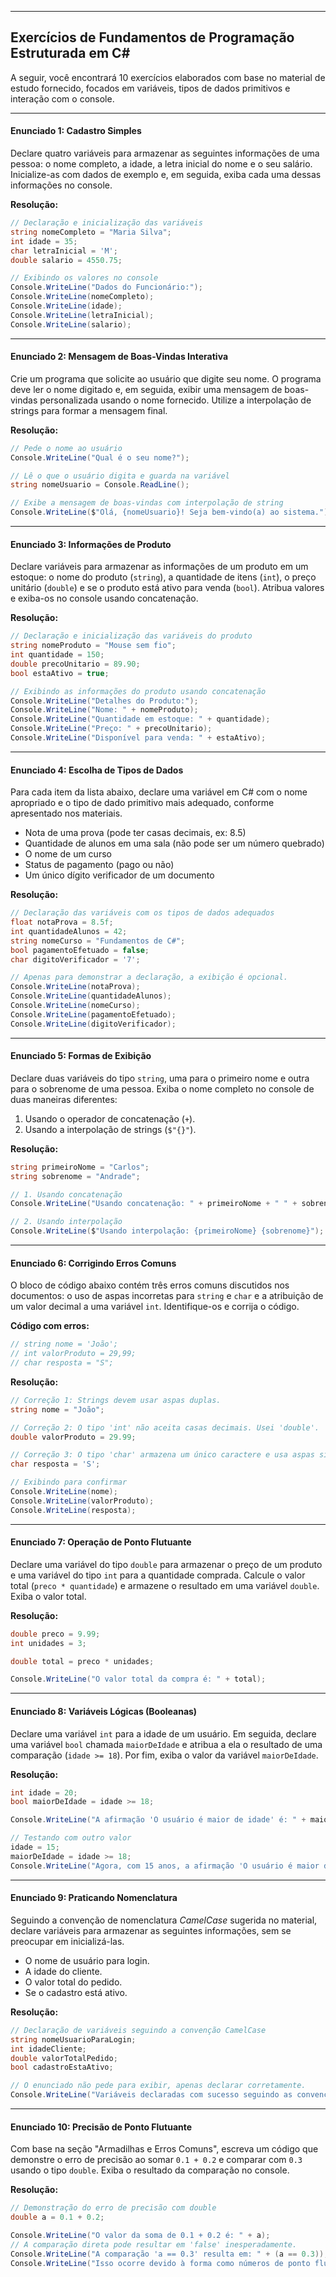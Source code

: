 -----

## Exercícios de Fundamentos de Programação Estruturada em C\#

A seguir, você encontrará 10 exercícios elaborados com base no material de estudo fornecido, focados em variáveis, tipos de dados primitivos e interação com o console.

-----

#### **Enunciado 1: Cadastro Simples**

Declare quatro variáveis para armazenar as seguintes informações de uma pessoa: o nome completo, a idade, a letra inicial do nome e o seu salário. Inicialize-as com dados de exemplo e, em seguida, exiba cada uma dessas informações no console.

**Resolução:**

```csharp
// Declaração e inicialização das variáveis
string nomeCompleto = "Maria Silva";
int idade = 35;
char letraInicial = 'M';
double salario = 4550.75;

// Exibindo os valores no console
Console.WriteLine("Dados do Funcionário:");
Console.WriteLine(nomeCompleto);
Console.WriteLine(idade);
Console.WriteLine(letraInicial);
Console.WriteLine(salario);
```

-----

#### **Enunciado 2: Mensagem de Boas-Vindas Interativa**

Crie um programa que solicite ao usuário que digite seu nome. O programa deve ler o nome digitado e, em seguida, exibir uma mensagem de boas-vindas personalizada usando o nome fornecido. Utilize a interpolação de strings para formar a mensagem final.

**Resolução:**

```csharp
// Pede o nome ao usuário
Console.WriteLine("Qual é o seu nome?");

// Lê o que o usuário digita e guarda na variável
string nomeUsuario = Console.ReadLine();

// Exibe a mensagem de boas-vindas com interpolação de string
Console.WriteLine($"Olá, {nomeUsuario}! Seja bem-vindo(a) ao sistema.");
```

-----

#### **Enunciado 3: Informações de Produto**

Declare variáveis para armazenar as informações de um produto em um estoque: o nome do produto (`string`), a quantidade de itens (`int`), o preço unitário (`double`) e se o produto está ativo para venda (`bool`). Atribua valores e exiba-os no console usando concatenação.

**Resolução:**

```csharp
// Declaração e inicialização das variáveis do produto
string nomeProduto = "Mouse sem fio";
int quantidade = 150;
double precoUnitario = 89.90;
bool estaAtivo = true;

// Exibindo as informações do produto usando concatenação
Console.WriteLine("Detalhes do Produto:");
Console.WriteLine("Nome: " + nomeProduto);
Console.WriteLine("Quantidade em estoque: " + quantidade);
Console.WriteLine("Preço: " + precoUnitario);
Console.WriteLine("Disponível para venda: " + estaAtivo);
```

-----

#### **Enunciado 4: Escolha de Tipos de Dados**

Para cada item da lista abaixo, declare uma variável em C\# com o nome apropriado e o tipo de dado primitivo mais adequado, conforme apresentado nos materiais.

  * Nota de uma prova (pode ter casas decimais, ex: 8.5)
  * Quantidade de alunos em uma sala (não pode ser um número quebrado)
  * O nome de um curso
  * Status de pagamento (pago ou não)
  * Um único dígito verificador de um documento

**Resolução:**

```csharp
// Declaração das variáveis com os tipos de dados adequados
float notaProva = 8.5f;
int quantidadeAlunos = 42;
string nomeCurso = "Fundamentos de C#";
bool pagamentoEfetuado = false;
char digitoVerificador = '7';

// Apenas para demonstrar a declaração, a exibição é opcional.
Console.WriteLine(notaProva);
Console.WriteLine(quantidadeAlunos);
Console.WriteLine(nomeCurso);
Console.WriteLine(pagamentoEfetuado);
Console.WriteLine(digitoVerificador);
```

-----

#### **Enunciado 5: Formas de Exibição**

Declare duas variáveis do tipo `string`, uma para o primeiro nome e outra para o sobrenome de uma pessoa. Exiba o nome completo no console de duas maneiras diferentes:

1.  Usando o operador de concatenação (`+`).
2.  Usando a interpolação de strings (`$"{}"`).

**Resolução:**

```csharp
string primeiroNome = "Carlos";
string sobrenome = "Andrade";

// 1. Usando concatenação
Console.WriteLine("Usando concatenação: " + primeiroNome + " " + sobrenome);

// 2. Usando interpolação
Console.WriteLine($"Usando interpolação: {primeiroNome} {sobrenome}");
```

-----

#### **Enunciado 6: Corrigindo Erros Comuns**

O bloco de código abaixo contém três erros comuns discutidos nos documentos: o uso de aspas incorretas para `string` e `char` e a atribuição de um valor decimal a uma variável `int`. Identifique-os e corrija o código.

**Código com erros:**

```csharp
// string nome = 'João';
// int valorProduto = 29,99;
// char resposta = "S";
```

**Resolução:**

```csharp
// Correção 1: Strings devem usar aspas duplas.
string nome = "João";

// Correção 2: O tipo 'int' não aceita casas decimais. Usei 'double'.
double valorProduto = 29.99;

// Correção 3: O tipo 'char' armazena um único caractere e usa aspas simples.
char resposta = 'S';

// Exibindo para confirmar
Console.WriteLine(nome);
Console.WriteLine(valorProduto);
Console.WriteLine(resposta);
```

-----

#### **Enunciado 7: Operação de Ponto Flutuante**

Declare uma variável do tipo `double` para armazenar o preço de um produto e uma variável do tipo `int` para a quantidade comprada. Calcule o valor total (`preco * quantidade`) e armazene o resultado em uma variável `double`. Exiba o valor total.

**Resolução:**

```csharp
double preco = 9.99;
int unidades = 3;

double total = preco * unidades;

Console.WriteLine("O valor total da compra é: " + total);
```

-----

#### **Enunciado 8: Variáveis Lógicas (Booleanas)**

Declare uma variável `int` para a idade de um usuário. Em seguida, declare uma variável `bool` chamada `maiorDeIdade` e atribua a ela o resultado de uma comparação (`idade >= 18`). Por fim, exiba o valor da variável `maiorDeIdade`.

**Resolução:**

```csharp
int idade = 20;
bool maiorDeIdade = idade >= 18;

Console.WriteLine("A afirmação 'O usuário é maior de idade' é: " + maiorDeIdade);

// Testando com outro valor
idade = 15;
maiorDeIdade = idade >= 18;
Console.WriteLine("Agora, com 15 anos, a afirmação 'O usuário é maior de idade' é: " + maiorDeIdade);
```

-----

#### **Enunciado 9: Praticando Nomenclatura**

Seguindo a convenção de nomenclatura *CamelCase* sugerida no material, declare variáveis para armazenar as seguintes informações, sem se preocupar em inicializá-las.

  * O nome de usuário para login.
  * A idade do cliente.
  * O valor total do pedido.
  * Se o cadastro está ativo.

**Resolução:**

```csharp
// Declaração de variáveis seguindo a convenção CamelCase
string nomeUsuarioParaLogin;
int idadeCliente;
double valorTotalPedido;
bool cadastroEstaAtivo;

// O enunciado não pede para exibir, apenas declarar corretamente.
Console.WriteLine("Variáveis declaradas com sucesso seguindo as convenções.");
```

-----

#### **Enunciado 10: Precisão de Ponto Flutuante**

Com base na seção "Armadilhas e Erros Comuns", escreva um código que demonstre o erro de precisão ao somar `0.1 + 0.2` e comparar com `0.3` usando o tipo `double`. Exiba o resultado da comparação no console.

**Resolução:**

```csharp
// Demonstração do erro de precisão com double
double a = 0.1 + 0.2;

Console.WriteLine("O valor da soma de 0.1 + 0.2 é: " + a);
// A comparação direta pode resultar em 'false' inesperadamente.
Console.WriteLine("A comparação 'a == 0.3' resulta em: " + (a == 0.3));
Console.WriteLine("Isso ocorre devido à forma como números de ponto flutuante são representados na memória.");
```

